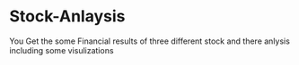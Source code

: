 # Stock-Anlaysis
You Get the some Financial results of three different stock and there anlysis including some visulizations  
